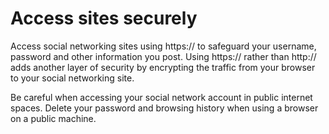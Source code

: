 [Title]: # (Access sites securely)
[Order]: # (9)

# Access sites securely

Access social networking sites using https:// to safeguard your username, password and other information you post. Using https:// rather than http:// adds another layer of security by encrypting the traffic from your browser to your social networking site. 

Be careful when accessing your social network account in public internet spaces. Delete your password and browsing history when using a browser on a public machine.